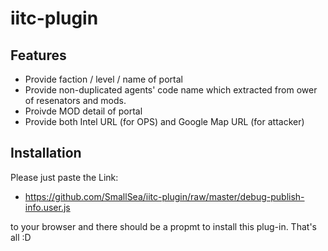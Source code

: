 # iitc-plugin

## Features
- Provide faction / level / name of portal
- Provide non-duplicated agents' code name which extracted from ower of resenators and mods.
- Proivde MOD detail of portal
- Provide both Intel URL (for OPS) and Google Map URL (for attacker)

## Installation
Please just paste the Link: 

- https://github.com/SmallSea/iitc-plugin/raw/master/debug-publish-info.user.js

to your browser and there should be a propmt to install this plug-in. That's all :D
